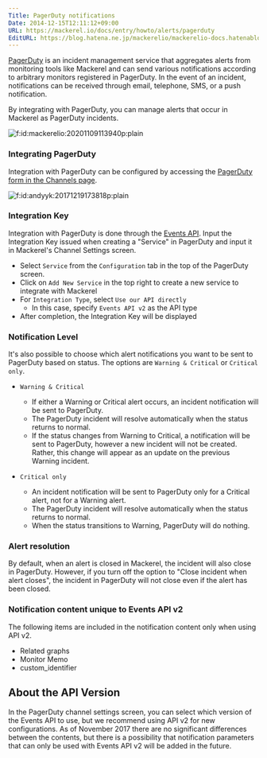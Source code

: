 ```yaml
---
Title: PagerDuty notifications
Date: 2014-12-15T12:11:12+09:00
URL: https://mackerel.io/docs/entry/howto/alerts/pagerduty
EditURL: https://blog.hatena.ne.jp/mackerelio/mackerelio-docs.hatenablog.mackerel.io/atom/entry/8454420450077119625
---
```


[PagerDuty](http://www.pagerduty.com/) is an incident management service that aggregates alerts from monitoring tools like Mackerel and can send various notifications according to arbitrary monitors registered in PagerDuty. In the event of an incident, notifications can be received through email, telephone, SMS, or a push notification.

By integrating with PagerDuty, you can manage alerts that occur in Mackerel as PagerDuty incidents. 


<p><span itemscope itemtype="http://schema.org/Photograph"><img src="https://cdn-ak.f.st-hatena.com/images/fotolife/m/mackerelio/20201109/20201109113940.png" alt="f:id:mackerelio:20201109113940p:plain" title="f:id:mackerelio:20201109113940p:plain" class="hatena-fotolife" itemprop="image"></span></p>

### Integrating PagerDuty

Integration with PagerDuty can be configured by accessing the [PagerDuty form in the Channels page](https://mackerel.io/my/channels/-/create#pagerduty).

<p><span itemscope=""http://schema.org/Photograph"><img src="https://cdn-ak.f.st-hatena.com/images/fotolife/a/andyyk/20171219/20171219173818.png" alt="f:id:andyyk:20171219173818p:plain" title="f:id:andyyk:20171219173818p:plain" class="hatena-fotolife" itemprop="image"></span></p>

### Integration Key

Integration with PagerDuty is done through the [Events API](https://v2.developer.pagerduty.com/docs/events-api).
Input the Integration Key issued when creating a "Service" in PagerDuty and input it in Mackerel's Channel Settings screen.

- Select `Service` from the `Configuration` tab in the top of the PagerDuty screen.
- Click on `Add New Service` in the top right to create a new service to integrate with Mackerel
- For `Integration Type`, select `Use our API directly`
    - In this case, specify `Events API v2` as the API type
- After completion, the Integration Key will be displayed

### Notification Level

It's also possible to choose which alert notifications you want to be sent to PagerDuty based on status. The options are `Warning & Critical` or `Critical only`.

- `Warning & Critical`
  - If either a Warning or Critical alert occurs, an incident notification will be sent to PagerDuty.
  - The PagerDuty incident will resolve automatically when the status returns to normal.
  - If the status changes from Warning to Critical, a notification will be sent to PagerDuty, however a new incident will not be created. Rather, this change will appear as an update on the previous Warning incident.


- `Critical only`
  - An incident notification will be sent to PagerDuty only for a Critical alert, not for a Warning alert.
  - The PagerDuty incident will resolve automatically when the status returns to normal.
  - When the status transitions to Warning, PagerDuty will do nothing.

### Alert resolution

By default, when an alert is closed in Mackerel, the incident will also close in PagerDuty. However, if you turn off the option to "Close incident when alert closes", the incident in PagerDuty will not close even if the alert has been closed.

### Notification content unique to Events API v2

The following items are included in the notification content only when using API v2.

- Related graphs
- Monitor Memo
- custom_identifier

<h2 id="api-version">About the API Version</h2>

In the PagerDuty channel settings screen, you can select which version of the Events API to use, but we recommend using API v2 for new configurations. As of November 2017 there are no significant differences between the contents, but there is a possibility that notification parameters that can only be used with Events API v2 will be added in the future.

